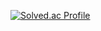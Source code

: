 
[![Solved.ac Profile](http://mazassumnida.wtf/api/v2/generate_badge?boj=willom2c)](https://solved.ac/profile/willom2c/)
